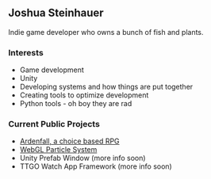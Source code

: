 ## Joshua Steinhauer

Indie game developer who owns a bunch of fish and plants.

### Interests
* Game development
* Unity
* Developing systems and how things are put together
* Creating tools to optimize development 
* Python tools - oh boy they are rad

### Current Public Projects
* [Ardenfall, a choice based RPG](https://ardenfall.com)
* [WebGL Particle System](https://github.com/joshcamas/webgl-particle-system)
* Unity Prefab Window (more info soon)
* TTGO Watch App Framework (more info soon)

